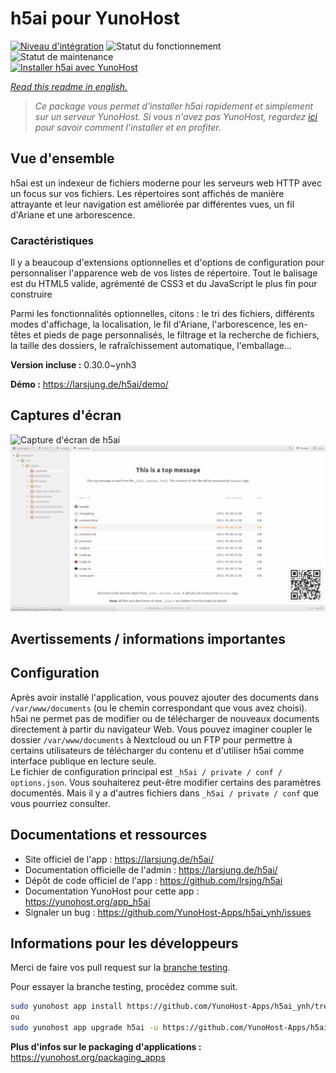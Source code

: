 <!--
N.B.: This README was automatically generated by https://github.com/YunoHost/apps/tree/master/tools/README-generator
It shall NOT be edited by hand.
-->

# h5ai pour YunoHost

[![Niveau d'intégration](https://dash.yunohost.org/integration/h5ai.svg)](https://dash.yunohost.org/appci/app/h5ai) ![Statut du fonctionnement](https://ci-apps.yunohost.org/ci/badges/h5ai.status.svg) ![Statut de maintenance](https://ci-apps.yunohost.org/ci/badges/h5ai.maintain.svg)  
[![Installer h5ai avec YunoHost](https://install-app.yunohost.org/install-with-yunohost.svg)](https://install-app.yunohost.org/?app=h5ai)

*[Read this readme in english.](./README.md)*

> *Ce package vous permet d'installer h5ai rapidement et simplement sur un serveur YunoHost.
Si vous n'avez pas YunoHost, regardez [ici](https://yunohost.org/#/install) pour savoir comment l'installer et en profiter.*

## Vue d'ensemble

h5ai est un indexeur de fichiers moderne pour les serveurs web HTTP avec un focus sur vos fichiers. Les répertoires sont affichés de manière attrayante et leur navigation est améliorée par différentes vues, un fil d'Ariane et une arborescence.

### Caractéristiques

Il y a beaucoup d'extensions optionnelles et d'options de configuration pour personnaliser l'apparence web de vos listes de répertoire. Tout le balisage est du HTML5 valide, agrémenté de CSS3 et du JavaScript le plus fin pour construire

Parmi les fonctionnalités optionnelles, citons : le tri des fichiers, différents modes d'affichage, la localisation, le fil d'Ariane, l'arborescence, les en-têtes et pieds de page personnalisés, le filtrage et la recherche de fichiers, la taille des dossiers, le rafraîchissement automatique, l'emballage...

**Version incluse :** 0.30.0~ynh3

**Démo :** https://larsjung.de/h5ai/demo/

## Captures d'écran

![Capture d'écran de h5ai](./doc/screenshots/screenshot.jpg)
![Capture d'écran de h5ai](./doc/screenshots/h5ai-1024x540.png)

## Avertissements / informations importantes

## Configuration

Après avoir installé l'application, vous pouvez ajouter des documents dans `/var/www/documents` (ou le chemin correspondant que vous avez choisi).  
h5ai ne permet pas de modifier ou de télécharger de nouveaux documents directement à partir du navigateur Web. Vous pouvez imaginer coupler le dossier `/var/www/documents` à Nextcloud ou un FTP pour permettre à certains utilisateurs de télécharger du contenu et d'utiliser h5ai comme interface publique en lecture seule.  
Le fichier de configuration principal est `_h5ai / private / conf / options.json`. Vous souhaiterez peut-être modifier certains des paramètres documentés. Mais il y a d'autres fichiers dans `_h5ai / private / conf` que vous pourriez consulter.

## Documentations et ressources

* Site officiel de l'app : <https://larsjung.de/h5ai/>
* Documentation officielle de l'admin : <https://larsjung.de/h5ai/>
* Dépôt de code officiel de l'app : <https://github.com/lrsjng/h5ai>
* Documentation YunoHost pour cette app : <https://yunohost.org/app_h5ai>
* Signaler un bug : <https://github.com/YunoHost-Apps/h5ai_ynh/issues>

## Informations pour les développeurs

Merci de faire vos pull request sur la [branche testing](https://github.com/YunoHost-Apps/h5ai_ynh/tree/testing).

Pour essayer la branche testing, procédez comme suit.

``` bash
sudo yunohost app install https://github.com/YunoHost-Apps/h5ai_ynh/tree/testing --debug
ou
sudo yunohost app upgrade h5ai -u https://github.com/YunoHost-Apps/h5ai_ynh/tree/testing --debug
```

**Plus d'infos sur le packaging d'applications :** <https://yunohost.org/packaging_apps>
